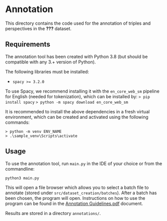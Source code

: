 # Annotation

This directory contains the code used for the annotation of triples and perspectives in the **???** dataset. 

## Requirements

The annotation tool has been created with Python 3.8 (but should be compatible with any 3.+ version of Python).

The following libraries must be installed:
* `spacy >= 3.2.0`

To use Spacy, we recommend installing it with the `en_core_web_sm` pipeline for English (needed for tokenization), which can be installed by:
`> pip install spacy`
`> python -m spacy download en_core_web_sm`

It is recommended to install the above dependencies in a fresh virtual environment, which can be created and activated using the following commands:

`> python -m venv ENV_NAME`<br>
`> .\sample_venv\Scripts\activate`

## Usage

To use the annotation tool, run `main.py` in the IDE of your choice or from the commandline:

`python3 main.py`

This will open a file browser which allows you to select a batch file to annotate (stored under `src/dataset_creation/batches`). After a batch has been chosen, the program will open. Instructions on how to use the program can be found in the [Annotation Guidelines.pdf](https://github.com/thomas097/Master-Thesis-Contextual-Triple-Extraction/blob/main/src/annotation_tool/Annotation_Guidelines.pdf) document. 

Results are stored in a directory `annotations/`.
